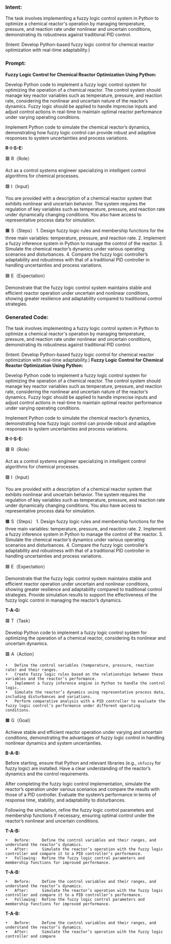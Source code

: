 ### Intent:
The task involves implementing a fuzzy logic control system in Python to optimize a chemical reactor's operation by managing temperature, pressure, and reaction rate under nonlinear and uncertain conditions, demonstrating its robustness against traditional PID control.  

(Intent: Develop Python-based fuzzy logic control for chemical reactor optimization with real-time adaptability.)

### Prompt:
**Fuzzy Logic Control for Chemical Reactor Optimization Using Python:**

Develop Python code to implement a fuzzy logic control system for optimizing the operation of a chemical reactor. The control system should manage key reactor variables such as temperature, pressure, and reaction rate, considering the nonlinear and uncertain nature of the reactor’s dynamics. Fuzzy logic should be applied to handle imprecise inputs and adjust control actions in real-time to maintain optimal reactor performance under varying operating conditions.

Implement Python code to simulate the chemical reactor’s dynamics, demonstrating how fuzzy logic control can provide robust and adaptive responses to system uncertainties and process variations.

**R-I-S-E:**

🟥 R（Role）

Act as a control systems engineer specializing in intelligent control algorithms for chemical processes.

🟩 I（Input）

You are provided with a description of a chemical reactor system that exhibits nonlinear and uncertain behavior. The system requires the regulation of key variables such as temperature, pressure, and reaction rate under dynamically changing conditions. You also have access to representative process data for simulation.

🟧 S（Steps）
	1.	Design fuzzy logic rules and membership functions for the three main variables: temperature, pressure, and reaction rate.
	2.	Implement a fuzzy inference system in Python to manage the control of the reactor.
	3.	Simulate the chemical reactor’s dynamics under various operating scenarios and disturbances.
	4.	Compare the fuzzy logic controller’s adaptability and robustness with that of a traditional PID controller in handling uncertainties and process variations.

🟦 E（Expectation）

Demonstrate that the fuzzy logic control system maintains stable and efficient reactor operation under uncertain and nonlinear conditions, showing greater resilience and adaptability compared to traditional control strategies.

### Generated Code:
The task involves implementing a fuzzy logic control system in Python to optimize a chemical reactor's operation by managing temperature, pressure, and reaction rate under nonlinear and uncertain conditions, demonstrating its robustness against traditional PID control.  

(Intent: Develop Python-based fuzzy logic control for chemical reactor optimization with real-time adaptability.)
**Fuzzy Logic Control for Chemical Reactor Optimization Using Python:**

Develop Python code to implement a fuzzy logic control system for optimizing the operation of a chemical reactor. The control system should manage key reactor variables such as temperature, pressure, and reaction rate, considering the nonlinear and uncertain nature of the reactor’s dynamics. Fuzzy logic should be applied to handle imprecise inputs and adjust control actions in real-time to maintain optimal reactor performance under varying operating conditions.

Implement Python code to simulate the chemical reactor’s dynamics, demonstrating how fuzzy logic control can provide robust and adaptive responses to system uncertainties and process variations.

**R-I-S-E:**

🟥 R（Role）

Act as a control systems engineer specializing in intelligent control algorithms for chemical processes.

🟩 I（Input）

You are provided with a description of a chemical reactor system that exhibits nonlinear and uncertain behavior. The system requires the regulation of key variables such as temperature, pressure, and reaction rate under dynamically changing conditions. You also have access to representative process data for simulation.

🟧 S（Steps）
	1.	Design fuzzy logic rules and membership functions for the three main variables: temperature, pressure, and reaction rate.
	2.	Implement a fuzzy inference system in Python to manage the control of the reactor.
	3.	Simulate the chemical reactor’s dynamics under various operating scenarios and disturbances.
	4.	Compare the fuzzy logic controller’s adaptability and robustness with that of a traditional PID controller in handling uncertainties and process variations.

🟦 E（Expectation）

Demonstrate that the fuzzy logic control system maintains stable and efficient reactor operation under uncertain and nonlinear conditions, showing greater resilience and adaptability compared to traditional control strategies. Provide simulation results to support the effectiveness of the fuzzy logic control in managing the reactor’s dynamics.

**T-A-G:**

🟥 T（Task）

Develop Python code to implement a fuzzy logic control system for optimizing the operation of a chemical reactor, considering its nonlinear and uncertain dynamics.

🟩 A（Action）

	•	Define the control variables (temperature, pressure, reaction rate) and their ranges.
	•	Create fuzzy logic rules based on the relationships between these variables and the reactor’s performance.
	•	Implement a fuzzy inference engine in Python to handle the control logic.
	•	Simulate the reactor’s dynamics using representative process data, including disturbances and variations.
	•	Perform comparative analysis with a PID controller to evaluate the fuzzy logic control’s performance under different operating conditions.

🟧 G（Goal）

Achieve stable and efficient reactor operation under varying and uncertain conditions, demonstrating the advantages of fuzzy logic control in handling nonlinear dynamics and system uncertainties.

**B-A-B:**

Before starting, ensure that Python and relevant libraries (e.g., `skfuzzy` for fuzzy logic) are installed. Have a clear understanding of the reactor’s dynamics and the control requirements.

After completing the fuzzy logic control implementation, simulate the reactor’s operation under various scenarios and compare the results with those of a PID controller. Evaluate the system’s performance in terms of response time, stability, and adaptability to disturbances.

Following the simulation, refine the fuzzy logic control parameters and membership functions if necessary, ensuring optimal control under the reactor’s nonlinear and uncertain conditions.

**T-A-B:**

	•	Before:		Define the control variables and their ranges, and understand the reactor’s dynamics.
	•	After:		Simulate the reactor’s operation with the fuzzy logic controller and compare it to a PID controller’s performance.
	•	Following:	Refine the fuzzy logic control parameters and membership functions for improved performance.

**T-A-B:**

	•	Before:		Define the control variables and their ranges, and understand the reactor’s dynamics.
	•	After:		Simulate the reactor’s operation with the fuzzy logic controller and compare it to a PID controller’s performance.
	•	Following:	Refine the fuzzy logic control parameters and membership functions for improved performance.

**T-A-B:**

	•	Before:		Define the control variables and their ranges, and understand the reactor’s dynamics.
	•	After:		Simulate the reactor’s operation with the fuzzy logic controller and compare
